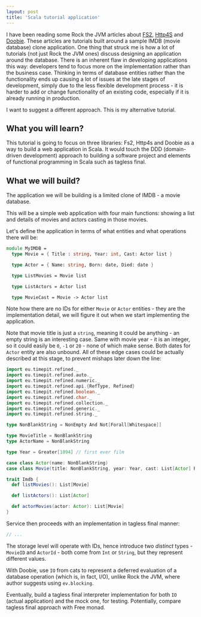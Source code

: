 ```yaml
---
layout: post
title: 'Scala tutorial application'
---
```


I have been reading some Rock the JVM articles about [FS2](https://rockthejvm.com/articles/fs2-more-than-functional-streaming-in-scala), [Http4S](https://rockthejvm.com/articles/http4s-unleashing-the-power-of-http-apis-library) and [Doobie](https://rockthejvm.com/articles/learning-doobie-for-the-greater-good).
These articles are tutorials built around a sample IMDB (movie database) clone application.
One thing that struck me is how a lot of tutorials (not just Rock the JVM ones) discuss designing an application around the database.
There is an inherent flaw in developing applications this way: developers tend to focus more on the implementation rather than the business case.
Thinking in terms of database entities rather than the functionality ends up causing a lot of issues at the late stages of development, simply due to the less flexible development process - it is harder to add or change functionality of an existing code, especially if it is already running in production.

I want to suggest a different approach. This is my alternative tutorial.

## What you will learn?

This tutorial is going to focus on three libraries: Fs2, Http4s and Doobie as a way to build a web application in Scala.
It would touch the DDD (domain-driven development) approach to building a software project and elements of functional programming in Scala such as tagless final.

## What we will build?

The application we will be building is a limited clone of IMDB - a movie database.

This will be a simple web application with four main functions: showing a list and details of movies and actors casting in those movies.

Let's define the application in terms of what entities and what operations there will be:

```fsharp
module MyIMDB =
  type Movie = { Title : string, Year: int, Cast: Actor list }

  type Actor = { Name: string, Born: date, Died: date }

  type ListMovies = Movie list

  type ListActors = Actor list

  type MovieCast = Movie -> Actor list
```

Note how there are no IDs for either `Movie` or `Actor` entities - they are the implementation detail, we will figure it out when we start implementing the application.

Note that movie title is just a `string`, meaning it could be anything - an empty string is an interesting case. Same with movie year - it is an integer, so it could easily be `0`, `-1` or `20` - none of which make sense. Both dates for `Actor` entity are also unbound. All of these edge cases could be actually described at this stage, to prevent mishaps later down the line:

```scala
import eu.timepit.refined._
import eu.timepit.refined.auto._
import eu.timepit.refined.numeric._
import eu.timepit.refined.api.{RefType, Refined}
import eu.timepit.refined.boolean._
import eu.timepit.refined.char._
import eu.timepit.refined.collection._
import eu.timepit.refined.generic._
import eu.timepit.refined.string._

type NonBlankString = NonEmpty And Not[Forall[Whitespace]]

type MovieTitle = NonBlankString
type ActorName = NonBlankString

type Year = Greater[1894] // first ever film

case class Actor(name: NonBlankString)
case class Movie(title: NonBlankString, year: Year, cast: List[Actor] Refined NonEmpty)

trait Imdb {
  def listMovies(): List[Movie]

  def listActors(): List[Actor]

  def actorMovies(actor: Actor): List[Movie]
}
```

Service then proceeds with an implementation in tagless final manner:

```scala
// ...
```

The storage level will operate with IDs, hence introduce two *distinct* types - `MovieID` and `ActorId` - both come from `Int` or `String`, but they represent different values.

With Doobie, use `IO` from cats to represent a deferred evaluation of a database operation (which is, in fact, I/O), unlike Rock the JVM, where author suggests using `ev.blocking`.

Eventually, build a tagless final interpreter implementation for both `IO` (actual application) and the mock one, for testing.
Potentially, compare tagless final approach with Free monad.
